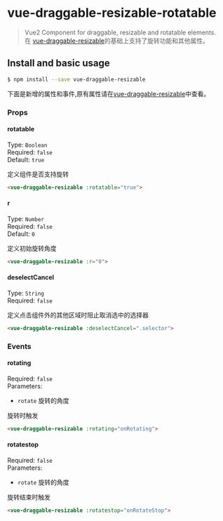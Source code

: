 # vue-draggable-resizable-rotatable

> Vue2 Component for draggable, resizable and rotatable elements.<br>
>在 [vue-draggable-resizable](https://github.com/mauricius/vue-draggable-resizable)的基础上支持了旋转功能和其他属性。

## Install and basic usage

```bash
$ npm install --save vue-draggable-resizable
```

下面是新增的属性和事件,原有属性请在[vue-draggable-resizable](https://github.com/mauricius/vue-draggable-resizable)中查看。

### Props

#### rotatable
Type: `Boolean`<br>
Required: `false`<br>
Default: `true`

定义组件是否支持旋转
```html
<vue-draggable-resizable :rotatable="true">
```

#### r
Type: `Number`<br>
Required: `false`<br>
Default: `0`

定义初始旋转角度
```html
<vue-draggable-resizable :r="0">
```

#### deselectCancel
Type: `String`<br>
Required: `false`<br>

定义点击组件外的其他区域时阻止取消选中的选择器
```html
<vue-draggable-resizable :deselectCancel=".selector">
```

### Events

#### rotating
Required: `false`<br>
Parameters:
* `rotate` 旋转的角度

旋转时触发
```html
<vue-draggable-resizable :rotating="onRotating">
```

#### rotatestop
Required: `false`<br>
Parameters:
* `rotate` 旋转的角度

旋转结束时触发
```html
<vue-draggable-resizable :rotatestop="onRotateStop">
```
